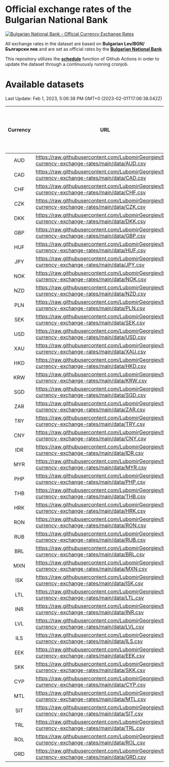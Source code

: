 # Official exchange rates of the Bulgarian National Bank

[![Bulgarian National Bank - Official Currency Exchange Rates](https://github.com/LubomirGeorgiev/bnb-currency-exchange-rates/actions/workflows/update-rates.yml/badge.svg?branch=main)](https://github.com/LubomirGeorgiev/bnb-currency-exchange-rates/actions/workflows/update-rates.yml)

All exchange rates in the dataset are based on **Bulgarian Lev/BGN/Български лев** and are set as official rates by the [**Bulgarian National Bank**](https://www.bnb.bg/Statistics/StExternalSector/StExchangeRates/StERForeignCurrencies/index.htm?toLang=_EN).

This repository utilizes the [**schedule**](https://docs.github.com/en/actions/reference/events-that-trigger-workflows) function of Github Actions in order to update the dataset through a continuously running cronjob.

# Available datasets

<!-- START LINKS (DO NOT EVER FU*ING DELETE THIS COMMENT FOR THE LOVE OF YOUR LIFE!!! IF YOU ARE CURIOS HOW IT WORKS, YOU CAN HAVE A LOOK AT ./src/updateReadme.ts) -->

Last Update: Feb 1, 2023, 5:06:38 PM GMT+0 (2023-02-01T17:06:38.042Z)

| Currency | URL                                                                                             | Number of records | Number of missing days that were filled in |
| :------: | ----------------------------------------------------------------------------------------------- | :---------------: | :----------------------------------------: |
|   AUD    | https://raw.githubusercontent.com/LubomirGeorgiev/bnb-currency-exchange-rates/main/data/AUD.csv |       8393        |                    2592                    |
|   CAD    | https://raw.githubusercontent.com/LubomirGeorgiev/bnb-currency-exchange-rates/main/data/CAD.csv |       8393        |                    2592                    |
|   CHF    | https://raw.githubusercontent.com/LubomirGeorgiev/bnb-currency-exchange-rates/main/data/CHF.csv |       8393        |                    2592                    |
|   CZK    | https://raw.githubusercontent.com/LubomirGeorgiev/bnb-currency-exchange-rates/main/data/CZK.csv |       8393        |                    2592                    |
|   DKK    | https://raw.githubusercontent.com/LubomirGeorgiev/bnb-currency-exchange-rates/main/data/DKK.csv |       8393        |                    2592                    |
|   GBP    | https://raw.githubusercontent.com/LubomirGeorgiev/bnb-currency-exchange-rates/main/data/GBP.csv |       8393        |                    2592                    |
|   HUF    | https://raw.githubusercontent.com/LubomirGeorgiev/bnb-currency-exchange-rates/main/data/HUF.csv |       8393        |                    2592                    |
|   JPY    | https://raw.githubusercontent.com/LubomirGeorgiev/bnb-currency-exchange-rates/main/data/JPY.csv |       8393        |                    2592                    |
|   NOK    | https://raw.githubusercontent.com/LubomirGeorgiev/bnb-currency-exchange-rates/main/data/NOK.csv |       8393        |                    2592                    |
|   NZD    | https://raw.githubusercontent.com/LubomirGeorgiev/bnb-currency-exchange-rates/main/data/NZD.csv |       8393        |                    2592                    |
|   PLN    | https://raw.githubusercontent.com/LubomirGeorgiev/bnb-currency-exchange-rates/main/data/PLN.csv |       8393        |                    2592                    |
|   SEK    | https://raw.githubusercontent.com/LubomirGeorgiev/bnb-currency-exchange-rates/main/data/SEK.csv |       8393        |                    2592                    |
|   USD    | https://raw.githubusercontent.com/LubomirGeorgiev/bnb-currency-exchange-rates/main/data/USD.csv |       8393        |                    2592                    |
|   XAU    | https://raw.githubusercontent.com/LubomirGeorgiev/bnb-currency-exchange-rates/main/data/XAU.csv |       8393        |                    2594                    |
|   HKD    | https://raw.githubusercontent.com/LubomirGeorgiev/bnb-currency-exchange-rates/main/data/HKD.csv |       8091        |                    2501                    |
|   KRW    | https://raw.githubusercontent.com/LubomirGeorgiev/bnb-currency-exchange-rates/main/data/KRW.csv |       8091        |                    2501                    |
|   SGD    | https://raw.githubusercontent.com/LubomirGeorgiev/bnb-currency-exchange-rates/main/data/SGD.csv |       8091        |                    2501                    |
|   ZAR    | https://raw.githubusercontent.com/LubomirGeorgiev/bnb-currency-exchange-rates/main/data/ZAR.csv |       8091        |                    2501                    |
|   TRY    | https://raw.githubusercontent.com/LubomirGeorgiev/bnb-currency-exchange-rates/main/data/TRY.csv |       6572        |                    2030                    |
|   CNY    | https://raw.githubusercontent.com/LubomirGeorgiev/bnb-currency-exchange-rates/main/data/CNY.csv |       6452        |                    1994                    |
|   IDR    | https://raw.githubusercontent.com/LubomirGeorgiev/bnb-currency-exchange-rates/main/data/IDR.csv |       6452        |                    1994                    |
|   MYR    | https://raw.githubusercontent.com/LubomirGeorgiev/bnb-currency-exchange-rates/main/data/MYR.csv |       6452        |                    1994                    |
|   PHP    | https://raw.githubusercontent.com/LubomirGeorgiev/bnb-currency-exchange-rates/main/data/PHP.csv |       6452        |                    1994                    |
|   THB    | https://raw.githubusercontent.com/LubomirGeorgiev/bnb-currency-exchange-rates/main/data/THB.csv |       6452        |                    1994                    |
|   HRK    | https://raw.githubusercontent.com/LubomirGeorgiev/bnb-currency-exchange-rates/main/data/HRK.csv |       6419        |                    1983                    |
|   RON    | https://raw.githubusercontent.com/LubomirGeorgiev/bnb-currency-exchange-rates/main/data/RON.csv |       6396        |                    1979                    |
|   RUB    | https://raw.githubusercontent.com/LubomirGeorgiev/bnb-currency-exchange-rates/main/data/RUB.csv |       6117        |                    1888                    |
|   BRL    | https://raw.githubusercontent.com/LubomirGeorgiev/bnb-currency-exchange-rates/main/data/BRL.csv |       5489        |                    1704                    |
|   MXN    | https://raw.githubusercontent.com/LubomirGeorgiev/bnb-currency-exchange-rates/main/data/MXN.csv |       5489        |                    1704                    |
|   ISK    | https://raw.githubusercontent.com/LubomirGeorgiev/bnb-currency-exchange-rates/main/data/ISK.csv |       5392        |                    1669                    |
|   LTL    | https://raw.githubusercontent.com/LubomirGeorgiev/bnb-currency-exchange-rates/main/data/LTL.csv |       5149        |                    1578                    |
|   INR    | https://raw.githubusercontent.com/LubomirGeorgiev/bnb-currency-exchange-rates/main/data/INR.csv |       5122        |                    1590                    |
|   LVL    | https://raw.githubusercontent.com/LubomirGeorgiev/bnb-currency-exchange-rates/main/data/LVL.csv |       4784        |                    1464                    |
|   ILS    | https://raw.githubusercontent.com/LubomirGeorgiev/bnb-currency-exchange-rates/main/data/ILS.csv |       4396        |                    1369                    |
|   EEK    | https://raw.githubusercontent.com/LubomirGeorgiev/bnb-currency-exchange-rates/main/data/EEK.csv |       3994        |                    1220                    |
|   SKK    | https://raw.githubusercontent.com/LubomirGeorgiev/bnb-currency-exchange-rates/main/data/SKK.csv |       2964        |                    906                     |
|   CYP    | https://raw.githubusercontent.com/LubomirGeorgiev/bnb-currency-exchange-rates/main/data/CYP.csv |       2900        |                    884                     |
|   MTL    | https://raw.githubusercontent.com/LubomirGeorgiev/bnb-currency-exchange-rates/main/data/MTL.csv |       2598        |                    793                     |
|   SIT    | https://raw.githubusercontent.com/LubomirGeorgiev/bnb-currency-exchange-rates/main/data/SIT.csv |       2541        |                    777                     |
|   TRL    | https://raw.githubusercontent.com/LubomirGeorgiev/bnb-currency-exchange-rates/main/data/TRL.csv |       1819        |                    560                     |
|   ROL    | https://raw.githubusercontent.com/LubomirGeorgiev/bnb-currency-exchange-rates/main/data/ROL.csv |       1695        |                    522                     |
|   GRD    | https://raw.githubusercontent.com/LubomirGeorgiev/bnb-currency-exchange-rates/main/data/GRD.csv |        361        |                    109                     |

<!-- END LINKS (DO NOT EVER FU*ING DELETE THIS COMMENT FOR THE LOVE OF YOUR LIFE!!! IF YOU ARE CURIOS HOW IT WORKS, YOU CAN HAVE A LOOK AT ./src/updateReadme.ts) -->
